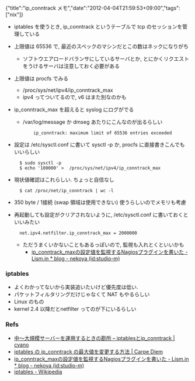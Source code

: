 {"title":"ip_conntrack メモ","date":"2012-04-04T21:59:53+09:00","tags":["nix"]}

- iptables を使うとき, ip_conntrack というテーブルで tcp のセッションを管理している
- 上限値は 65536 で, 最近のスペックのマシンだとこの数はネックになりがち
  - ソフトウエアロードバランサにしているサーバとか, とにかくリクエストをうけるサーバは注意しておく必要がある
- 上限値は procfs でみる
  - /proc/sys/net/ipv4/ip_conntrack_max
  - ipv4 ってついてるので, v6 はまた別なのかも
- ip_conntrack_max を超えると syslog にログがでる
  - /var/log/message か dmseg あたりにこんなのが出るらしい

            ip_conntrack: maximum limit of 65536 entries exceeded

- 設定は /etc/sysctl.conf に書いて sysctl -p か,  procfs に直接書きこんでもいいらしい

        $ sudo sysctl -p
        $ echo '100000' >  /proc/sys/net/ipv4/ip_conntrack_max

- 現状値確認はこれらしい. ちょっと自信なし

        $ cat /proc/net/ip_conntrack | wc -l

- 350 byte / 1接続 (swap 領域は使用できない) 使うらしいのでメモリも考慮
- 再起動しても設定がクリアされないように, /etc/sysctl.conf に書いておくといいみたい

        net.ipv4.netfilter.ip_conntrack_max = 2000000

  - ただうまくいかないこともあるっぽいので, 監視も入れとくといいかも
    - [ip_conntrack_maxの設定値を監視するNagiosプラグインを書いた - Lism.in * blog - nekoya (id:studio-m)](http://d.hatena.ne.jp/studio-m/20110505/1304570658)

### iptables

- よくわかってないから実装追いたいけど優先度は低い.
- パケットフィルタリングだけじゃなくて NAT もやるらしい
- Linux のもの
- kernel 2.4 以降だとnetfilter ってのが下にいるらしい

### Refs

- [中〜大規模サーバーを運用するときの勘所 – iptablesとip_conntrack \| cyano](http://www.onflow.jp/cyano/archives/103)
- [iptables の ip_conntrack の最大値を変更する方法 \| Carpe Diem](http://www.sssg.org/blogs/naoya/archives/1454)
- [ip_conntrack_maxの設定値を監視するNagiosプラグインを書いた - Lism.in * blog - nekoya (id:studio-m)](http://d.hatena.ne.jp/studio-m/20110505/1304570658)
- [iptables - Wikipedia](http://ja.wikipedia.org/wiki/Iptables)
